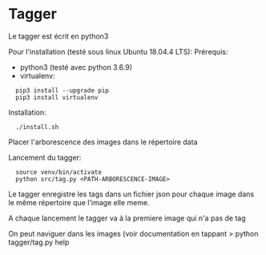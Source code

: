 # Tagger

Le tagger est écrit en python3

Pour l'installation (testé sous linux Ubuntu 18.04.4 LTS):
Prérequis:
- python3 (testé avec python 3.6.9)
- virtualenv:
```
  pip3 install --upgrade pip
  pip3 install virtualenv
```

Installation:
```
  ./install.sh
```

Placer l'arborescence des images dans le répertoire data

Lancement du tagger:
```
  source venv/bin/activate
  python src/tag.py <PATH-ARBORESCENCE-IMAGE>
```

Le tagger enregistre les tags dans un fichier json pour chaque image dans le même répertoire que l'image elle meme.

A chaque lancement le tagger va à la premiere image qui n'a pas de tag

On peut naviguer dans les images (voir documentation en tappant > python tagger/tag.py help

